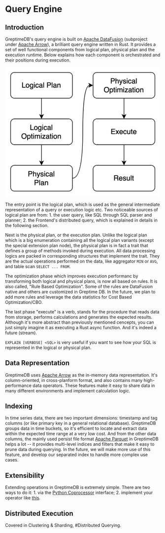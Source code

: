 # Query Engine

## Introduction

GreptimeDB's query engine is built on [Apache DataFusion][1] (subproject under [Apache
Arrow][2]), a brilliant query engine written in Rust. It provides a set of well functional components from
logical plan, physical plan and the execution runtime. Below explains how each component is orchestrated and their positions during execution.

![Execution Procedure](../../public/execution-procedure.png)

The entry point is the logical plan, which is used as the general intermediate representation of a
query or execution logic etc. Two noticeable sources of logical plan are from: 1. the user query, like
SQL through SQL parser and planner; 2. the Frontend's distributed query, which is explained in details in the following section.

Next is the physical plan, or the execution plan. Unlike the logical plan which is a big
enumeration containing all the logical plan variants (except the special extension plan node), the
physical plan is in fact a trait that defines a group of methods invoked during
execution. All data processing logics are packed in corresponding structures that
implement the trait. They are the actual operations performed on the data, like
aggregator `MIN` or `AVG`, and table scan `SELECT ... FROM`.

The optimization phase which improves execution performanc by transforming both logical and physical plans, is now all based on rules. It is also called, "Rule Based Optimization". Some of the rules are DataFusion native and others are customized in Greptime DB. In the future, we plan to add more
rules and leverage the data statistics for Cost Based Optimization/CBO.

The last phase "execute" is a verb, stands for the procedure that reads data from storage, performs
calculations and generates the expected results. Although it's more abstract than previously mentioned cencepts, you can just
simply imagine it as executing a Rust async function. And it's indeed a future (stream).

`EXPLAIN [VERBOSE] <SQL>` is very useful if you want to see how your SQL is represented in the logical or physical plan. 

## Data Representation

GreptimeDB uses [Apache Arrow][2] as the in-memory data representation. It's column-oriented, in
cross-planform format, and also contains many high-performance data operators. These features
make it easy to share data in many different environments and implement calculation logic.

## Indexing

In time series data, there are two important dimensions: timestamp and tag columns (or like
primary key in a general relational database). GreptimeDB groups data in time buckets, so it's efficient
to locate and extract data within the expected time range at a very low cost. And from the other
data columns, the mainly used persist file format [Apache Parquet][3] in GreptimeDB helps a lot -- it
provides multi-level indices and filters that make it easy to prune data during querying. In the future, we
will make more use of this feature, and develop our separated index to handle more complex use cases.


## Extensibility

Extending operations in GreptimeDB is extremely simple. There are two ways to do it: 1. via the [Python Coprocessor][4] interface; 2. implement your operator like
[this][5].

## Distributed Execution

Covered in Clustering & Sharding, #Distributed Querying.

[1]: <https://github.com/apache/arrow-datafusion>
[2]: <https://arrow.apache.org/>
[3]: <https://parquet.apache.org>
[4]: <../python_coprocessor.md>
[5]: <https://github.com/GreptimeTeam/greptimedb/blob/develop/docs/how-to/how-to-write-aggregate-function.md>
